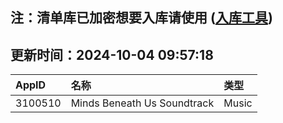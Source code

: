 ## 注：清单库已加密想要入库请使用 ([入库工具](https://github.com/BlankTMing/ManifestAutoUpdate/releases))

## 更新时间：2024-10-04 09:57:18
| AppID | 名称 | 类型  |
| :-------------------- | :----------------------------- | :----------- |
| 3100510 | Minds Beneath Us Soundtrack| Music |
